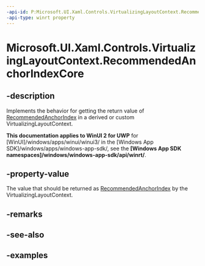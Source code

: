 ```yaml
---
-api-id: P:Microsoft.UI.Xaml.Controls.VirtualizingLayoutContext.RecommendedAnchorIndexCore
-api-type: winrt property
---
```


# Microsoft.UI.Xaml.Controls.VirtualizingLayoutContext.RecommendedAnchorIndexCore

<!--
protected virtual int RecommendedAnchorIndexCore { get; }
-->

## -description

Implements the behavior for getting the return value of [RecommendedAnchorIndex](virtualizinglayoutcontext_recommendedanchorindex.md) in a derived or custom VirtualizingLayoutContext.

**This documentation applies to WinUI 2 for UWP** for [WinUI]/windows/apps/winui/winui3/ in the [Windows App SDK]/windows/apps/windows-app-sdk/, see the **[Windows App SDK namespaces]/windows/windows-app-sdk/api/winrt/**.

## -property-value

The value that should be returned as [RecommendedAnchorIndex](virtualizinglayoutcontext_recommendedanchorindex.md) by the VirtualizingLayoutContext.

## -remarks

## -see-also

## -examples

